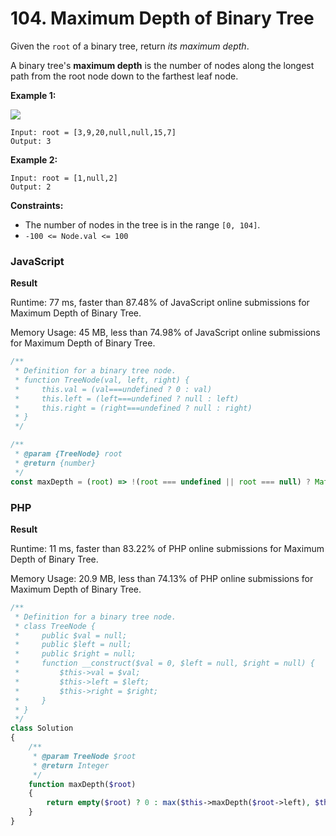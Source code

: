 # 104. Maximum Depth of Binary Tree

Given the `root` of a binary tree, return _its maximum depth_.

A binary tree's **maximum depth** is the number of nodes along the longest path from the root node down to the farthest leaf node.

**Example 1:**

![](https://assets.leetcode.com/uploads/2020/11/26/tmp-tree.jpg)

```
Input: root = [3,9,20,null,null,15,7]
Output: 3
```

**Example 2:**

```
Input: root = [1,null,2]
Output: 2
```

**Constraints:**

* The number of nodes in the tree is in the range `[0, 104]`.
* `-100 <= Node.val <= 100`

### JavaScript <a href="#javascript" id="javascript"></a>

**Result**

Runtime: 77 ms, faster than 87.48% of JavaScript online submissions for Maximum Depth of Binary Tree.

Memory Usage: 45 MB, less than 74.98% of JavaScript online submissions for Maximum Depth of Binary Tree.

```javascript
/**
 * Definition for a binary tree node.
 * function TreeNode(val, left, right) {
 *     this.val = (val===undefined ? 0 : val)
 *     this.left = (left===undefined ? null : left)
 *     this.right = (right===undefined ? null : right)
 * }
 */

/**
 * @param {TreeNode} root
 * @return {number}
 */
const maxDepth = (root) => !(root === undefined || root === null) ? Math.max(maxDepth(root.left), maxDepth(root.right)) + 1 : 0
```

### PHP <a href="#javascript" id="javascript"></a>

**Result**

Runtime: 11 ms, faster than 83.22% of PHP online submissions for Maximum Depth of Binary Tree.

Memory Usage: 20.9 MB, less than 74.13% of PHP online submissions for Maximum Depth of Binary Tree.

```php
/**
 * Definition for a binary tree node.
 * class TreeNode {
 *     public $val = null;
 *     public $left = null;
 *     public $right = null;
 *     function __construct($val = 0, $left = null, $right = null) {
 *         $this->val = $val;
 *         $this->left = $left;
 *         $this->right = $right;
 *     }
 * }
 */
class Solution
{
    /**
     * @param TreeNode $root
     * @return Integer
     */
    function maxDepth($root)
    {
        return empty($root) ? 0 : max($this->maxDepth($root->left), $this->maxDepth($root->right)) + 1;
    }
}
```
